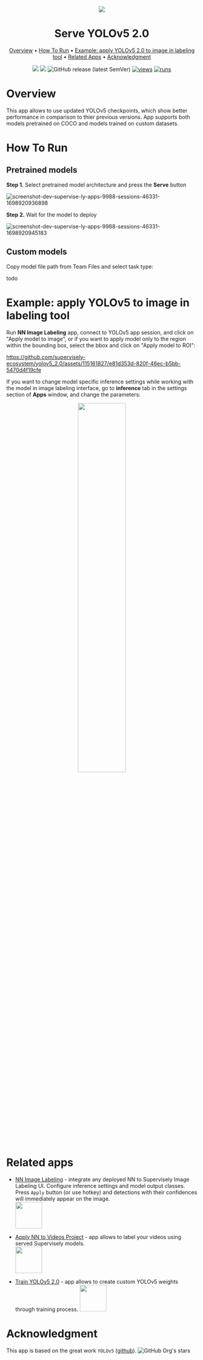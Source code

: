 <div align="center" markdown>
<img src="https://github.com/supervisely-ecosystem/yolov5_2.0/assets/115161827/b31718cf-560a-4924-b048-dbfc57748898"/>  

# Serve YOLOv5 2.0

<p align="center">
  <a href="#Overview">Overview</a> •
  <a href="#How-To-Run">How To Run</a> •
  <a href="#example-apply-yolov5-20-to-image-in-labeling-tool">Example: apply YOLOv5 2.0 to image in labeling tool</a> •
  <a href="#Related-apps">Related Apps</a> •
  <a href="#Acknowledgment">Acknowledgment</a>
</p>

[![](https://img.shields.io/badge/supervisely-ecosystem-brightgreen)](https://ecosystem.supervise.ly/apps/supervisely-ecosystem/yolov5_2.0/serve)
[![](https://img.shields.io/badge/slack-chat-green.svg?logo=slack)](https://supervise.ly/slack)
![GitHub release (latest SemVer)](https://img.shields.io/github/v/release/supervisely-ecosystem/yolov5_2.0)
[![views](https://app.supervise.ly/img/badges/views/supervisely-ecosystem/yolov5_2.0/serve.png)](https://supervise.ly)
[![runs](https://app.supervise.ly/img/badges/runs/supervisely-ecosystem/yolov5_2.0/serve.png)](https://supervise.ly)

</div>

# Overview

This app allows to use updated YOLOv5 checkpoints, which show better performance in comparison to thier previous versions. App supports both models pretrained on COCO and models trained on custom datasets.

# How To Run

## Pretrained models

**Step 1.** Select pretrained model architecture and press the **Serve** button

![screenshot-dev-supervise-ly-apps-9988-sessions-46331-1698920936898](https://github.com/supervisely-ecosystem/yolov5_2.0/assets/115161827/4e9333dd-8be6-45c8-a7e1-f5bc60dfed97)

**Step 2.** Wait for the model to deploy

![screenshot-dev-supervise-ly-apps-9988-sessions-46331-1698920945183](https://github.com/supervisely-ecosystem/yolov5_2.0/assets/115161827/c050c7eb-0d16-44c0-94cd-05303af0b48e)

## Custom models

Copy model file path from Team Files and select task type:

todo

# Example: apply YOLOv5 to image in labeling tool

Run **NN Image Labeling** app, connect to YOLOv5 app session, and click on "Apply model to image", or if you want to apply model only to the region within the bounding box, select the bbox and click on "Apply model to ROI":

https://github.com/supervisely-ecosystem/yolov5_2.0/assets/115161827/e81d353d-820f-46ec-b5bb-5470d4f19cfe

If you want to change model specific inference settings while working with the model in image labeling interface, go to **inference** tab in the settings section of **Apps** window, and change the parameters:
<p align="center">
<img src="https://github.com/supervisely-ecosystem/yolov5_2.0/assets/115161827/e037223a-f6d3-4725-be70-a7ef743e13ff" width=50% />
</p>

# Related apps

- [NN Image Labeling](https://ecosystem.supervise.ly/apps/supervisely-ecosystem%252Fnn-image-labeling%252Fannotation-tool) - integrate any deployed NN to Supervisely Image Labeling UI. Configure inference settings and model output classes. Press `Apply` button (or use hotkey) and detections with their confidences will immediately appear on the image.   
    <img data-key="sly-module-link" data-module-slug="supervisely-ecosystem/nn-image-labeling/annotation-tool" src="https://i.imgur.com/hYEucNt.png" height="70px" margin-bottom="20px"/>

- [Apply NN to Videos Project](https://ecosystem.supervise.ly/apps/apply-nn-to-videos-project) - app allows to label your videos using served Supervisely models.  
  <img data-key="sly-module-link" data-module-slug="supervisely-ecosystem/apply-nn-to-videos-project" src="https://imgur.com/LDo8K1A.png" height="70px" margin-bottom="20px" />

- [Train YOLOv5 2.0](https://ecosystem.supervise.ly/apps/supervisely-ecosystem/yolov5_2.0/train) - app allows to create custom YOLOv5 weights through training process.
    <img data-key="sly-module-link" data-module-slug="supervisely-ecosystem/yolov5_2.0/train" src="https://github.com/supervisely-ecosystem/yolov5_2.0/assets/115161827/b9352f75-f3c4-485c-a763-91a7f8401f09" height="70px" margin-bottom="20px"/>

    
# Acknowledgment

This app is based on the great work `YOLOv5` ([github](https://github.com/ultralytics/ultralytics)). ![GitHub Org's stars](https://img.shields.io/github/stars/ultralytics/ultralytics?style=social)




